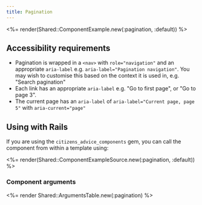 ```yaml
---
title: Pagination
---
```


<%= render(Shared::ComponentExample.new(:pagination, :default)) %>

## Accessibility requirements

- Pagination is wrapped in a `<nav>` with `role="navigation"` and an appropriate `aria-label` e.g. `aria-label="Pagination navigation"`. You may wish to customise this based on the context it is used in, e.g. "Search pagination"
- Each link has an appropriate `aria-label` e.g. "Go to first page", or "Go to page 3".
- The current page has an `aria-label` of `aria-label="Current page, page 5"` with `aria-current="page"`

## Using with Rails

If you are using the `citizens_advice_components` gem, you can call the component from within a template using:

<%= render(Shared::ComponentExampleSource.new(:pagination, :default)) %>

### Component arguments

<%= render Shared::ArgumentsTable.new(:pagination) %>
